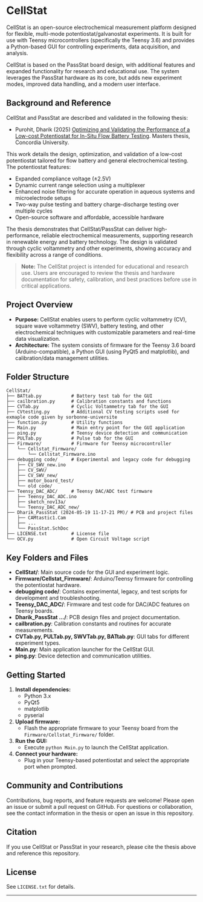 # CellStat

CellStat is an open-source electrochemical measurement platform designed for flexible, multi-mode potentiostat/galvanostat experiments. It is built for use with Teensy microcontrollers (specifically the Teensy 3.6) and provides a Python-based GUI for controlling experiments, data acquisition, and analysis.

CellStat is based on the PassStat board design, with additional features and expanded functionality for research and educational use. The system leverages the PassStat hardware as its core, but adds new experiment modes, improved data handling, and a modern user interface.

## Background and Reference
CellStat and PassStat are described and validated in the following thesis:

- Purohit, Dharik (2025) [Optimizing and Validating the Performance of a Low-cost Potentiostat for In-Situ Flow Battery Testing](https://spectrum.library.concordia.ca/id/eprint/995495/). Masters thesis, Concordia University.

This work details the design, optimization, and validation of a low-cost potentiostat tailored for flow battery and general electrochemical testing. The potentiostat features:
- Expanded compliance voltage (±2.5V)
- Dynamic current range selection using a multiplexer
- Enhanced noise filtering for accurate operation in aqueous systems and microelectrode setups
- Two-way pulse testing and battery charge-discharge testing over multiple cycles
- Open-source software and affordable, accessible hardware

The thesis demonstrates that CellStat/PassStat can deliver high-performance, reliable electrochemical measurements, supporting research in renewable energy and battery technology. The design is validated through cyclic voltammetry and other experiments, showing accuracy and flexibility across a range of conditions.

> **Note:** The CellStat project is intended for educational and research use. Users are encouraged to review the thesis and hardware documentation for safety, calibration, and best practices before use in critical applications.

## Project Overview
- **Purpose:** CellStat enables users to perform cyclic voltammetry (CV), square wave voltammetry (SWV), battery testing, and other electrochemical techniques with customizable parameters and real-time data visualization.
- **Architecture:** The system consists of firmware for the Teensy 3.6 board (Arduino-compatible), a Python GUI (using PyQt5 and matplotlib), and calibration/data management utilities.

## Folder Structure

```
CellStat/
├── BATtab.py           # Battery test tab for the GUI
├── cailbration.py      # Calibration constants and functions
├── CVTab.py            # Cyclic Voltammetry tab for the GUI
├── CVtesting.py        # Additional CV testing scripts used for exmaple code given by sorbonne-universite
├── function.py         # Utility functions
├── Main.py             # Main entry point for the GUI application
├── ping.py             # Teensy device detection and communication
├── PULTab.py           # Pulse tab for the GUI
├── Firmware/           # Firmware for Teensy microcontroller
│   └── Cellstat_Firmware/
│       └── Cellstat_Firmware.ino
├── debugging code/     # Experimental and legacy code for debugging
│   ├── CV_SWV_new.ino
│   ├── CV_SWV/
│   ├── CV_SWV_new/
│   ├── motor_board_test/
│   └── old code/
├── Teensy_DAC_ADC/     # Teensy DAC/ADC test firmware
│   ├── Teensy_DAC_ADC.ino
│   ├── sketch_nov13a/
│   └── Teensy_DAC_ADC_new/
├── Dharik_PassStat (2024-05-19 11-17-21 PM)/ # PCB and project files
│   ├── CAMtastic1.Cam
│   ├── ...
│   └── PassStat.SchDoc
├── LICENSE.txt         # License file
└── OCV.py              # Open Circuit Voltage script
```

## Key Folders and Files

- **CellStat/**: Main source code for the GUI and experiment logic.
- **Firmware/Cellstat_Firmware/**: Arduino/Teensy firmware for controlling the potentiostat hardware.
- **debugging code/**: Contains experimental, legacy, and test scripts for development and troubleshooting.
- **Teensy_DAC_ADC/**: Firmware and test code for DAC/ADC features on Teensy boards.
- **Dharik_PassStat .../**: PCB design files and project documentation.
- **cailbration.py**: Calibration constants and routines for accurate measurements.
- **CVTab.py, PULTab.py, SWVTab.py, BATtab.py**: GUI tabs for different experiment types.
- **Main.py**: Main application launcher for the CellStat GUI.
- **ping.py**: Device detection and communication utilities.

## Getting Started
1. **Install dependencies:**
   - Python 3.x
   - PyQt5
   - matplotlib
   - pyserial
2. **Upload firmware:**
   - Flash the appropriate firmware to your Teensy board from the `Firmware/Cellstat_Firmware/` folder.
3. **Run the GUI:**
   - Execute `python Main.py` to launch the CellStat application.
4. **Connect your hardware:**
   - Plug in your Teensy-based potentiostat and select the appropriate port when prompted.

## Community and Contributions

Contributions, bug reports, and feature requests are welcome! Please open an issue or submit a pull request on GitHub. For questions or collaboration, see the contact information in the thesis or open an issue in this repository.

## Citation
If you use CellStat or PassStat in your research, please cite the thesis above and reference this repository.

## License
See `LICENSE.txt` for details.

---

